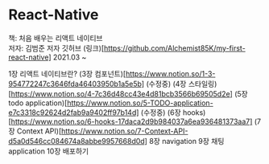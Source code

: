 # React-Native

책: 처음 배우는 리액트 네이티브  
저자: 김범준
저자 깃허브 (링크)[https://github.com/Alchemist85K/my-first-react-native]
2021.03 ~ 

1장 리액트 네이티브란?
(3장 컴포넌트)[https://www.notion.so/1-3-954772247c3646fda46403950b1a5e5b] (수정중)
(4장 스타일링)[https://www.notion.so/4-7c36d48cc43e4d81bcb3566b69505d2e]
(5장 todo application)[https://www.notion.so/5-TODO-application-e7c3318c92624d2fab9a9402ff97b14d] (수정중)
(6장 hooks)[https://www.notion.so/6-hooks-17daca2d9b984037a6ea936481373aa7]
(7장 Context API)[https://www.notion.so/7-Context-API-d5a0d546cc084674a8abbe9957668d0d]
8장 navigation
9장 채팅 application
10장 배포하기
